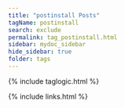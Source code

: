 ```yaml
---
title: "postinstall Posts"
tagName: postinstall
search: exclude
permalink: tag_postinstall.html
sidebar: mydoc_sidebar
hide_sidebar: true
folder: tags
---
```


{% include taglogic.html %}

{% include links.html %}
